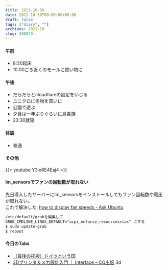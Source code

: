 ```yaml
---
title: 2021-10-30
date: 2021-10-30T00:00:00+09:00
draft: false
tags: ["diary", ""]
archives: 2021-10
slug: 300029
---
```

#### 午前
- 8:30起床
- 10:00ごろ近くのモールに買い物に
#### 午後
- だらだらとcloudflareの設定をいじる
- ユニクロに冬物を買いに
- 公園で遊ぶ
- 夕食は一年ぶりぐらいに鳥貴族
- 23:30就寝
#### 体調
- 普通
#### その他
{{< youtube Y3io6E4Eaj4 >}}
#### lm_sensorsでファンの回転数が取れない
先日導入したサーバーにlm_sensorsをインストールしてもファン回転数や電圧が取れない。  
これで解決した: [how to display fan speeds - Ask Ubuntu](https://askubuntu.com/questions/1253722/how-to-display-fan-speeds)
```txt
/etc/default/grubを編集して
GRUB_CMDLINE_LINUX_DEFAULT="acpi_enforce_resources=lax" にする
$ sudo update-grub
$ reboot
```
#### 今日のTabs
- [（最後の挨拶）ドイツという国](https://doitsudayori.blogspot.com/2021/10/blog-post_30.html?m=1)
- [3Dプリンタ＆メカ設計入門 ｜ Interface – CQ出版](https://interface.cqpub.co.jp/magazine/202110/) 3d
